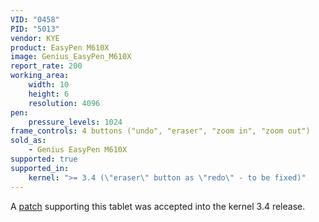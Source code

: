 ```yaml
---
VID: "0458"
PID: "5013"
vendor: KYE
product: EasyPen M610X
image: Genius_EasyPen_M610X
report_rate: 200
working_area:
    width: 10
    height: 6
    resolution: 4096
pen:
    pressure_levels: 1024
frame_controls: 4 buttons ("undo", "eraser", "zoom in", "zoom out")
sold_as:
    - Genius EasyPen M610X
supported: true
supported_in:
    kernel: ">= 3.4 (\"eraser\" button as \"redo\" - to be fixed)"
---
```

A [patch](http://thread.gmane.org/gmane.linux.kernel.input/23744/focus=23799) supporting this tablet was accepted into the kernel 3.4 release.

